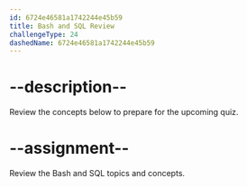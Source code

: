```yaml
---
id: 6724e46581a1742244e45b59
title: Bash and SQL Review
challengeType: 24
dashedName: 6724e46581a1742244e45b59
---
```


# --description--

Review the concepts below to prepare for the upcoming quiz.



# --assignment--

Review the Bash and SQL topics and concepts.
